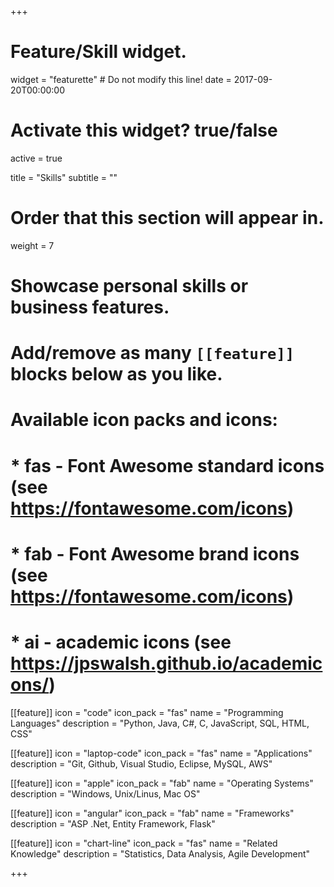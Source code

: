 +++
# Feature/Skill widget.
widget = "featurette"  # Do not modify this line!
date = 2017-09-20T00:00:00

# Activate this widget? true/false
active = true

title = "Skills"
subtitle = ""

# Order that this section will appear in.
weight = 7

# Showcase personal skills or business features.
#
# Add/remove as many `[[feature]]` blocks below as you like.
#
# Available icon packs and icons:
# * fas - Font Awesome standard icons (see https://fontawesome.com/icons)
# * fab - Font Awesome brand icons (see https://fontawesome.com/icons)
# * ai - academic icons (see https://jpswalsh.github.io/academicons/)

[[feature]]
  icon = "code"
  icon_pack = "fas"
  name = "Programming Languages"
  description = "Python, Java, C#, C, JavaScript, SQL, HTML, CSS"

[[feature]]
  icon = "laptop-code"
  icon_pack = "fas"
  name = "Applications"
  description = "Git, Github, Visual Studio, Eclipse, MySQL, AWS"  

[[feature]]
  icon = "apple"
  icon_pack = "fab"
  name = "Operating Systems"
  description = "Windows, Unix/Linus, Mac OS"  

[[feature]]
  icon = "angular"
  icon_pack = "fab"
  name = "Frameworks"
  description = "ASP .Net, Entity Framework, Flask"

[[feature]]
  icon = "chart-line"
  icon_pack = "fas"
  name = "Related Knowledge"
  description = "Statistics, Data Analysis, Agile Development"

+++
